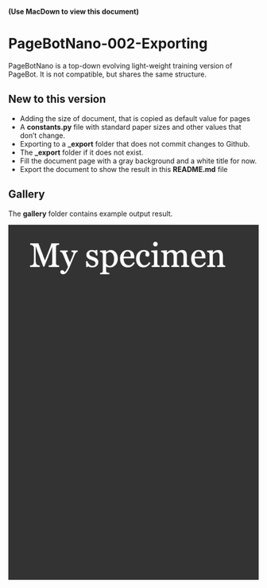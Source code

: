 **(Use MacDown to view this document)**

# PageBotNano-002-Exporting
PageBotNano is a top-down evolving light-weight training version of PageBot. It is not compatible, but shares the same structure. 

## New to this version

* Adding the size of document, that is copied as default value for pages
* A **constants.py** file with standard paper sizes and other values that don’t change.
* Exporting to a **_export** folder that does not commit changes to Github.
* The **_export** folder if it does not exist.
* Fill the document page with a gray background and a white title for now.
* Export the document to show the result in this **README.md** file

## Gallery

The **gallery** folder contains example output result.

![](gallery/MyTypeSpecimen.png)